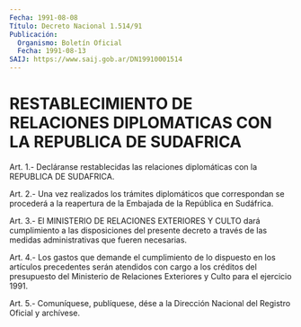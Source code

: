 ```yaml
---
Fecha: 1991-08-08
Título: Decreto Nacional 1.514/91
Publicación:
  Organismo: Boletín Oficial
  Fecha: 1991-08-13
SAIJ: https://www.saij.gob.ar/DN19910001514
---
```

# RESTABLECIMIENTO DE RELACIONES DIPLOMATICAS CON LA REPUBLICA DE SUDAFRICA

<a id="1"></a>
Art.  1.- Decláranse restablecidas las relaciones diplomáticas con la REPUBLICA DE SUDAFRICA.

<a id="2"></a>
Art.  2.-  Una  vez  realizados  los trámites diplomáticos que correspondan se procederá a la reapertura  de  la  Embajada  de  la República en Sudáfrica.

<a id="3"></a>
Art.  3.-  El MINISTERIO DE RELACIONES EXTERIORES Y CULTO dará cumplimiento a las  disposiciones  del presente decreto a través de las medidas administrativas que fueren necesarias.

<a id="4"></a>
Art. 4.- Los gastos que demande el cumplimiento de lo dispuesto en los  artículos  precedentes  serán  atendidos  con  cargo  a los créditos del presupuesto del Ministerio de Relaciones Exteriores  y Culto para el ejercicio 1991.

<a id="5"></a>
Art. 5.- Comuníquese, publíquese, dése a la Dirección Nacional del Registro Oficial y archívese.